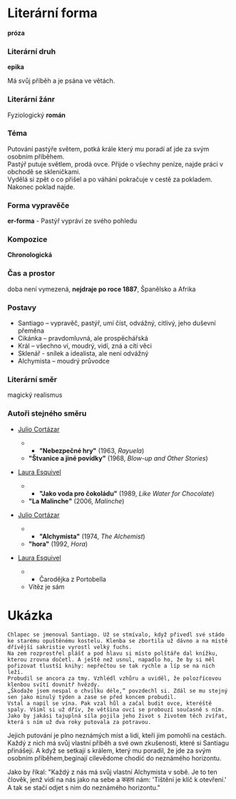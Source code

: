 # **Literární forma**

**próza**

### **Literární druh**

**epika**

Má svůj příběh a je psána ve větách.

### **Literární žánr**

Fyziologický **román**

### Téma

Putování pastýře světem, potká krále který mu poradí ať jde za svým osobním příběhem.  
Pastýř putuje světlem, prodá ovce. Přijde o všechny peníze, najde práci v obchodě se skleničkami.  
Vydělá si zpět o co přišel a po váhání pokračuje v cestě za pokladem. Nakonec poklad najde.

### Forma vypravěče

**er-forma** - Pastýř vypráví ze svého pohledu

### Kompozice

**Chronologická**

### Čas a prostor

doba není vymezená, **nejdraje po roce 1887**, Španělsko a Afrika

### Postavy

- Santiago – vypravěč, pastýř, umí číst, odvážný, citlivý, jeho duševní přeměna
- Cikánka – pravdomluvná, ale prospěchářská
- Král – všechno ví, moudrý, vidí, zná a cítí věci
- Sklenář - snílek a idealista, ale není odvážný
- Alchymista – moudrý průvodce

### Literární směr

magický realismus

### Autoři stejného směru

- [Julio Cortázar](https://cs.wikipedia.org/wiki/Julio_Cort%C3%A1zar "Julio Cortázar")
    
    - - **"Nebezpečné hry"** (1963, _Rayuela_)
    - **"Štvanice a jiné povídky"** (1968, _Blow-up and Other Stories_)
- [Laura Esquivel](https://cs.wikipedia.org/wiki/Laura_Esquivel "Laura Esquivel")
    
    - - **"Jako voda pro čokoládu"** (1989, _Like Water for Chocolate_)
    - **"La Malinche"** (2006, _Malinche_)
- [Julio Cortázar](https://cs.wikipedia.org/wiki/Julio_Cort%C3%A1zar "Julio Cortázar")
    
    - - **"Alchymista"** (1974, _The Alchemist_)
    - **"hora"** (1992, _Hora_)
- [Laura Esquivel](https://cs.wikipedia.org/wiki/Laura_Esquivel "Laura Esquivel")
    
    - - Čarodějka z Portobella
    - Vítěz je sám

# Ukázka

```text
Chlapec se jmenoval Santiago. Už se stmívalo, když přivedl své stádo ke starému opuštěnému kostelu. Klenba se zbortila už dávno a na místě dřívější sakristie vyrostl velký fuchs. 
Na zem rozprostřel plášť a pod hlavu si místo polštáře dal knížku, kterou zrovna dočetl. A ještě než usnul, napadlo ho, že by si měl pořizovat tlustší knihy: nepřečtou se tak rychle a líp se na nich leží.
Probudil se ancora za tmy. Vzhlédl vzhůru a uviděl, že polozřícovou klenbou svítí dovnitř hvězdy.
„Škodaže jsem nespal o chvilku déle,“ povzdechl si. Zdál se mu stejný sen jako minulý týden a zase se před koncem probudil. 
Vstal a napil se vína. Pak vzal hůl a začal budit ovce, kteréště spaly. Všiml si už dřív, že většina ovcí se probouzí současně s ním. Jako by jakási tajuplná síla pojila jeho život s životem těch zvířat, která s ním už dva roky putovala za potravou.
```

Jejich putování je plno neznámých míst a lidí, kteří jim pomohli na cestách. Každý z nich má svůj vlastní příběh a své own zkušenosti, které si Santiagu přinášejí. A když se setkají s králem, který mu poradil, že jde za svým osobním příběhem,beginají cílevědome chodić do neznámého horizontu.

Jako by říkal: "Každý z nás má svůj vlastní Alchymista v sobě. Je to ten člověk, jenž vidí na nás jako na sebe a कहतí nám: 'Tištění je klíč k otevření.' A tak se stačí odjet s nim do neznámého horizontu."